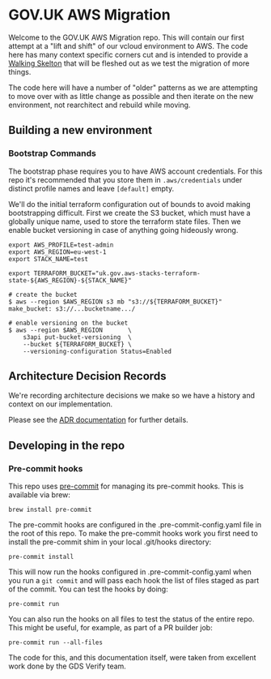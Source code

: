 # GOV.UK AWS Migration

Welcome to the GOV.UK AWS Migration repo. This will contain our first attempt at a "lift and shift"
of our vcloud environment to AWS. The code here has many context specific corners cut
and is intended to provide a [Walking Skelton](http://alistair.cockburn.us/Walking+skeleton)
that will be fleshed out as we test the migration of more things.

The code here will have a number of "older" patterns as we are attempting to move over
with as little change as possible and then iterate on the new environment, not
rearchitect and rebuild while moving.

## Building a new environment

### Bootstrap Commands

The bootstrap phase requires you to have AWS account credentials. For
this repo it's recommended that you store them in `.aws/credentials`
under distinct profile names and leave `[default]` empty.

We'll do the initial terraform configuration out of bounds to avoid
making bootstrapping difficult. First we create the S3 bucket, which
must have a globally unique name, used to store the terraform state
files. Then we enable bucket versioning in case of anything going
hideously wrong.

    export AWS_PROFILE=test-admin
    export AWS_REGION=eu-west-1
    export STACK_NAME=test

    export TERRAFORM_BUCKET="uk.gov.aws-stacks-terraform-state-${AWS_REGION}-${STACK_NAME}"

    # create the bucket
    $ aws --region $AWS_REGION s3 mb "s3://${TERRAFORM_BUCKET}"
    make_bucket: s3://...bucketname.../

    # enable versioning on the bucket
    $ aws --region $AWS_REGION       \
        s3api put-bucket-versioning  \
        --bucket ${TERRAFORM_BUCKET} \
        --versioning-configuration Status=Enabled

## Architecture Decision Records

We're recording architecture decisions we make so we have a history and context
on our implementation.

Please see the [ADR documentation](doc/architecture/README.md) for further details.

## Developing in the repo

### Pre-commit hooks

This repo uses [pre-commit](http://pre-commit.com/) for managing its pre-commit
hooks. This is available via brew:

```brew install pre-commit```

The pre-commit hooks are configured in the .pre-commit-config.yaml file in the
root of this repo. To make the pre-commit hooks work you first need to install
the pre-commit shim in your local .git/hooks directory:

```pre-commit install```

This will now run the hooks configured in .pre-commit-config.yaml when you run a
`git commit` and will pass each hook the list of files staged as part of the
commit. You can test the hooks by doing:

```pre-commit run```

You can also run the hooks on all files to test the status of the entire repo.
This might be useful, for example, as part of a PR builder job:

```pre-commit run --all-files```

The code for this, and this documentation itself, were taken from excellent work
done by the GDS Verify team.
